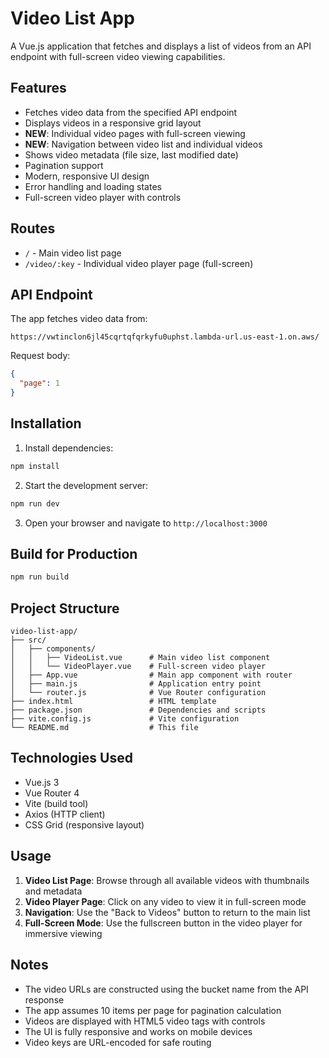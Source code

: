 # Video List App

A Vue.js application that fetches and displays a list of videos from an API endpoint with full-screen video viewing capabilities.

## Features

- Fetches video data from the specified API endpoint
- Displays videos in a responsive grid layout
- **NEW**: Individual video pages with full-screen viewing
- **NEW**: Navigation between video list and individual videos
- Shows video metadata (file size, last modified date)
- Pagination support
- Modern, responsive UI design
- Error handling and loading states
- Full-screen video player with controls

## Routes

- `/` - Main video list page
- `/video/:key` - Individual video player page (full-screen)

## API Endpoint

The app fetches video data from:
```
https://vwtinclon6jl45cqrtqfqrkyfu0uphst.lambda-url.us-east-1.on.aws/
```

Request body:
```json
{
  "page": 1
}
```

## Installation

1. Install dependencies:
```bash
npm install
```

2. Start the development server:
```bash
npm run dev
```

3. Open your browser and navigate to `http://localhost:3000`

## Build for Production

```bash
npm run build
```

## Project Structure

```
video-list-app/
├── src/
│   ├── components/
│   │   ├── VideoList.vue      # Main video list component
│   │   └── VideoPlayer.vue    # Full-screen video player
│   ├── App.vue                # Main app component with router
│   ├── main.js                # Application entry point
│   └── router.js              # Vue Router configuration
├── index.html                 # HTML template
├── package.json               # Dependencies and scripts
├── vite.config.js             # Vite configuration
└── README.md                  # This file
```

## Technologies Used

- Vue.js 3
- Vue Router 4
- Vite (build tool)
- Axios (HTTP client)
- CSS Grid (responsive layout)

## Usage

1. **Video List Page**: Browse through all available videos with thumbnails and metadata
2. **Video Player Page**: Click on any video to view it in full-screen mode
3. **Navigation**: Use the "Back to Videos" button to return to the main list
4. **Full-Screen Mode**: Use the fullscreen button in the video player for immersive viewing

## Notes

- The video URLs are constructed using the bucket name from the API response
- The app assumes 10 items per page for pagination calculation
- Videos are displayed with HTML5 video tags with controls
- The UI is fully responsive and works on mobile devices
- Video keys are URL-encoded for safe routing
